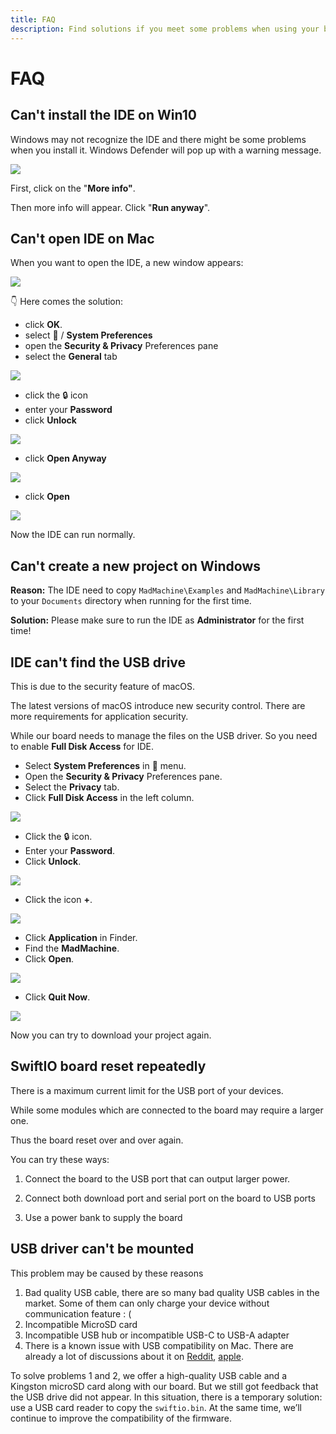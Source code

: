 ```yaml
---
title: FAQ
description: Find solutions if you meet some problems when using your board.
---
```


# FAQ


## Can't install the IDE on Win10

Windows may not recognize the IDE and there might be some problems when you install it. Windows Defender will pop up with a warning message.

![](img/windows-protected.png)

First, click on the "**More info"**.

Then more info will appear. Click "**Run anyway**".

## Can't open IDE on Mac

When you want to open the IDE, a new window appears:

![](img/mac1.png)

👇 Here comes the solution:

* click **OK**.
* select  / **System Preferences**
* open the **Security & Privacy** Preferences pane
* select the **General** tab

![](img/mac2.png)

* click the 🔒 icon
* enter your **Password**
* click **Unlock**

![](img/mac3.png)


* click **Open Anyway**

![](img/mac4.png)


* click **Open**

![](img/mac5.png)


Now the IDE can run normally.

## Can't create a new project on Windows

**Reason:** The IDE need to copy `MadMachine\Examples` and `MadMachine\Library` to your `Documents` directory when running for the first time.

**Solution:** Please make sure to run the IDE as **Administrator** for the first time!

## IDE can't find the USB drive

This is due to the security feature of macOS.

The latest versions of macOS introduce new security control. There are more requirements for application security.

While our board needs to manage the files on the USB driver. So you need to enable **Full Disk Access** for IDE.

* Select **System Preferences** in  menu.
* Open the **Security & Privacy** Preferences pane.
* Select the **Privacy** tab.
* Click **Full Disk Access** in the left column.

![](img/fullDisk1.png)

* Click the 🔒 icon.
* Enter your **Password**.
* Click **Unlock**.

![](img/fullDisk2.png)

* Click the icon **+**.

![](img/fullDisk3.png)

* Click **Application** in Finder.
* Find the **MadMachine**.
* Click **Open**.

![](img/fullDisk4.png)

* Click **Quit Now**.

![](img/fullDisk5.png)

Now you can try to download your project again.

## SwiftIO board reset repeatedly

There is a maximum current limit for the USB port of your devices.

While some modules which are connected to the board may require a larger one.

Thus the board reset over and over again.

You can try these ways:

1. Connect the board to the USB port that can output larger power.‌

2. Connect both download port and serial port on the board to USB ports

3. Use a power bank to supply the board

## USB driver can't be mounted

This problem may be caused by these reasons

1. Bad quality USB cable, there are so many bad quality USB cables in the market. Some of them can only charge your device without communication feature : \(
2. Incompatible MicroSD card
3. Incompatible USB hub or incompatible USB-C to USB-A adapter
4. There is a known issue with USB compatibility on Mac. There are already a lot of discussions about it on [Reddit](https://www.reddit.com/r/mac/comments/gp5b1z/usb_20_issues_on_new_macbook_pro_13_2020/), [apple](https://discussions.apple.com/thread/251356598).

To solve problems 1 and 2, we offer a high-quality USB cable and a Kingston microSD card along with our board. But we still got feedback that the USB drive did not appear. In this situation, there is a temporary solution: use a USB card reader to copy the `swiftio.bin`. At the same time, we’ll continue to improve the compatibility of the firmware.
